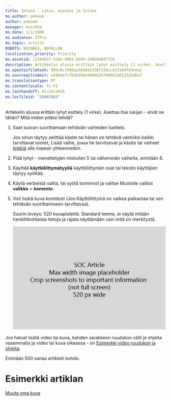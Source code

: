 ```yaml
---
title: Intune - Lataa, asennus ja Intune
ms.author: pebaum
author: pebaum
manager: mnirkhe
ms.date: 1/1/1900
ms.audience: ITPro
ms.topic: article
ROBOTS: NOINDEX, NOFOLLOW
localization_priority: Priority
ms.assetid: 11594937-529e-49b5-b9d9-248b9d697f38
description: Artikkelin alussa erittäin lyhyt esittely (1 virke). Asettaa itse lukijan - eivät ne tähän? Mitä niiden pitäisi tehdä?
ms.openlocfilehash: 999c0c7490aa584842338f230cce1310dfd3eea1
ms.sourcegitcommit: e2864efcfb493b6e46b662b746661a61232bdba7
ms.translationtype: MT
ms.contentlocale: fi-FI
ms.lasthandoff: 01/24/2019
ms.locfileid: "29467683"
---
```

Artikkelin alussa erittäin lyhyt esittely (1 virke). Asettaa itse lukijan - eivät ne tähän? Mitä niiden pitäisi tehdä? 
  
1. Saat suoran suorittamaan tehtävän vaiheiden luettelo.
    
    Jos sinun täytyy selittää käsite tai hänen on tehtävä valmiiksi kaikki tarvittavat toimet, Lisää vaihe, jossa he tarvitsevat ja käsite tai vaiheet [linkkiä](https://support.office.com/article/f37e7984-cf03-4fde-92d3-82970d7e241b.aspx) alla nopean yhteenvedon. 
    
2. Pidä lyhyt - menettelyjen mieluiten 5 tai vähemmän vaiheita, enintään 8.
    
3. Käyttää **käyttöliittymätyyliä** käyttöliittymän osat tai tekstin käyttäjien täytyy syöttää. 
    
4. Käytä verbeistä valita, tai syötä toiminnot ja valitse Muotoile valikot **valikko** \> **komento**.
    
5. Voit lisätä kuva konteksti (Jos Käyttöliittymä on vaikea paikantaa tai sen tehtävän suorittamiseen tarvittavaa).
    
    Suurin leveys: 520 kuvapistettä. Standard teema, ei näytä mitään henkilökohtaisia tietoja ja rajata näyttämään vain mitä on merkitystä. 
    
    ![Paikkamerkki - SOC-artikkelin kuvan enimmäisleveys on 520 kuvapistettä](media/7d43d3be-8658-4a5b-aa15-ed62a47a2b24.png)
  
Jos haluat lisätä video tai kuva, kahden sarakkeen ruudukon välit ja ohjeita vasemmalla ja video tai kuva oikeassa - on [Esimerkki video ruudukon ja ohjeita](https://support.office.com/article/14ce8e82-efa0-47f5-bb84-94f078db3dae.aspx). 
  
Enintään 500 sanaa artikkeli kohde.
  
# <a name="example-article"></a>Esimerkki artiklan

[Muuta oma kuva](https://support.office.com/article/555376e0-1fca-49ba-8434-307a0525c767.aspx)
  

